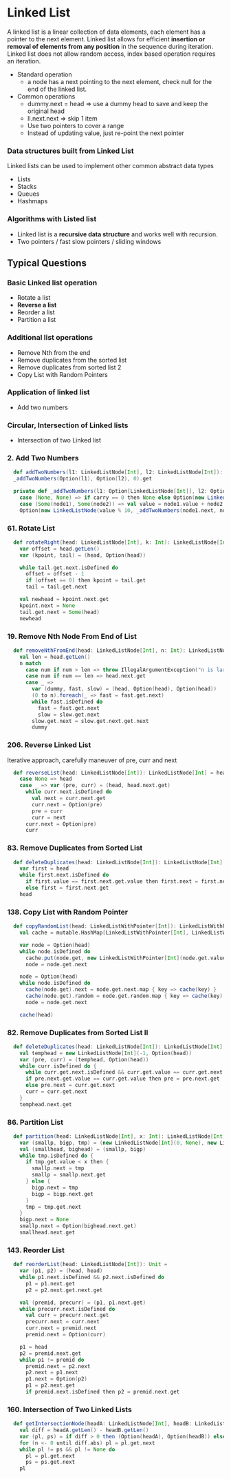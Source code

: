 # Linked List

A linked list is a linear collection of data elements, each element has a pointer to the next element.
Linked list allows for efficient **insertion or removal of elements from any position** in the sequence during iteration.
Linked list does not allow random access, index based operation requires an iteration.

- Standard operation
  - a node has a next pointing to the next element, check null for the end of the linked list.
- Common operations
  - dummy.next = head => use a dummy head to save and keep the original head
  - ll.next.next => skip 1 item
  - Use two pointers to cover a range
  - Instead of updating value, just re-point the next pointer

### Data structures built from Linked List
Linked lists can be used to implement other common abstract data types
- Lists
- Stacks
- Queues
- Hashmaps

### Algorithms with Listed list
- Linked list is a **recursive data structure** and works well with recursion.
- Two pointers / fast slow pointers / sliding windows

## Typical Questions
### Basic Linked list operation
- Rotate a list
- **Reverse a list**
- Reorder a list
- Partition a list

### Additional list operations
- Remove Nth from the end
- Remove duplicates from the sorted list
- Remove duplicates from sorted list 2
- Copy List with Random Pointers

### Application of linked list
- Add two numbers

### Circular, Intersection of Linked lists
- Intersection of two Linked list

### 2. Add Two Numbers
```scala
  def addTwoNumbers(l1: LinkedListNode[Int], l2: LinkedListNode[Int]): LinkedListNode[Int] =
  _addTwoNumbers(Option(l1), Option(l2), 0).get

  private def _addTwoNumbers(l1: Option[LinkedListNode[Int]], l2: Option[LinkedListNode[Int]], carry: Int): Option[LinkedListNode[Int]] = (l1, l2) match
    case (None, None) => if carry == 0 then None else Option(new LinkedListNode(1, None))
    case (Some(node1), Some(node2)) => val value = node1.value + node2.value + carry
    Option(new LinkedListNode(value % 10, _addTwoNumbers(node1.next, node2.next, value / 10)))
```

### 61. Rotate List
```scala
  def rotateRight(head: LinkedListNode[Int], k: Int): LinkedListNode[Int] =
    var offset = head.getLen()
    var (kpoint, tail) = (head, Option(head))

    while tail.get.next.isDefined do
      offset = offset - 1
      if (offset == 0) then kpoint = tail.get
      tail = tail.get.next

    val newhead = kpoint.next.get
    kpoint.next = None
    tail.get.next = Some(head)
    newhead
```

### 19. Remove Nth Node From End of List
```scala
  def removeNthFromEnd(head: LinkedListNode[Int], n: Int): LinkedListNode[Int] =
    val len = head.getLen()
    n match
      case num if num > len => throw IllegalArgumentException("n is larger than the length of head")
      case num if num == len => head.next.get
      case _ =>
        var (dummy, fast, slow) = (head, Option(head), Option(head))
        (0 to n).foreach(_ => fast = fast.get.next)
        while fast.isDefined do
          fast = fast.get.next
          slow = slow.get.next
        slow.get.next = slow.get.next.get.next
        dummy
```

### 206. Reverse Linked List
Iterative approach, carefully maneuver of pre, curr and next
```scala
  def reverseList(head: LinkedListNode[Int]): LinkedListNode[Int] = head.next match
    case None => head
    case _ => var (pre, curr) = (head, head.next.get)
      while curr.next.isDefined do
        val next = curr.next.get
        curr.next = Option(pre)
        pre = curr
        curr = next
      curr.next = Option(pre) 
      curr
```

### 83. Remove Duplicates from Sorted List
```scala
  def deleteDuplicates(head: LinkedListNode[Int]): LinkedListNode[Int] =
    var first = head
    while first.next.isDefined do
      if first.value == first.next.get.value then first.next = first.next.get.next
      else first = first.next.get
    head
```

### 138. Copy List with Random Pointer
```scala
  def copyRandomList(head: LinkedListWithPointer[Int]): LinkedListWithPointer[Int] =
    val cache = mutable.HashMap[LinkedListWithPointer[Int], LinkedListWithPointer[Int]]()

    var node = Option(head)
    while node.isDefined do
      cache.put(node.get, new LinkedListWithPointer[Int](node.get.value, None, None))
      node = node.get.next

    node = Option(head)
    while node.isDefined do
      cache(node.get).next = node.get.next.map { key => cache(key) }
      cache(node.get).random = node.get.random.map { key => cache(key) }
      node = node.get.next

    cache(head)
```

### 82. Remove Duplicates from Sorted List II
```scala
  def deleteDuplicates(head: LinkedListNode[Int]): LinkedListNode[Int] =
    val temphead = new LinkedListNode[Int](-1, Option(head))
    var (pre, curr) = (temphead, Option(head))
    while curr.isDefined do {
      while curr.get.next.isDefined && curr.get.value == curr.get.next.get.value do curr = curr.get.next
      if pre.next.get.value == curr.get.value then pre = pre.next.get
      else pre.next = curr.get.next
      curr = curr.get.next
    }
    temphead.next.get
```

### 86. Partition List
```scala
  def partition(head: LinkedListNode[Int], x: Int): LinkedListNode[Int] =
    var (smallp, bigp, tmp) = (new LinkedListNode[Int](0, None), new LinkedListNode[Int](0, None), Option(head))
    val (smallhead, bighead) = (smallp, bigp)
    while tmp.isDefined do {
      if tmp.get.value < x then {
        smallp.next = tmp
        smallp = smallp.next.get
      } else {
        bigp.next = tmp
        bigp = bigp.next.get
      }
      tmp = tmp.get.next
    }
    bigp.next = None
    smallp.next = Option(bighead.next.get)
    smallhead.next.get
```

### 143. Reorder List
```scala
  def reorderList(head: LinkedListNode[Int]): Unit =
    var (p1, p2) = (head, head)
    while p1.next.isDefined && p2.next.isDefined do
      p1 = p1.next.get
      p2 = p2.next.get.next.get

    val (premid, precurr) = (p1, p1.next.get)
    while precurr.next.isDefined do
      val curr = precurr.next.get
      precurr.next = curr.next
      curr.next = premid.next
      premid.next = Option(curr)

    p1 = head
    p2 = premid.next.get
    while p1 != premid do
      premid.next = p2.next
      p2.next = p1.next
      p1.next = Option(p2)
      p1 = p2.next.get
      if premid.next.isDefined then p2 = premid.next.get
```

### 160. Intersection of Two Linked Lists
```scala
  def getIntersectionNode(headA: LinkedListNode[Int], headB: LinkedListNode[Int]): Option[LinkedListNode[Int]] =
    val diff = headA.getLen() - headB.getLen()
    var (pl, ps) = if diff > 0 then (Option(headA), Option(headB)) else (Option(headB), Option(headA))
    for (n <- 0 until diff.abs) pl = pl.get.next
    while pl != ps && pl != None do
      pl = pl.get.next
      ps = ps.get.next
    pl
```